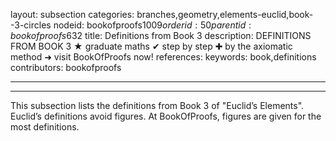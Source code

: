 layout: subsection
categories: branches,geometry,elements-euclid,book--3-circles
nodeid: bookofproofs$1009
orderid: 50
parentid: bookofproofs$632
title: Definitions from Book 3
description: DEFINITIONS FROM BOOK 3 &#9733; graduate maths &#10004; step by step &#10010; by the axiomatic method &#10140; visit BookOfProofs now!
references: 
keywords: book,definitions
contributors: bookofproofs

---


---

This subsection lists the definitions from Book 3 of "Euclid’s Elements". Euclid’s definitions avoid figures. At BookOfProofs, figures are given for the most definitions.
